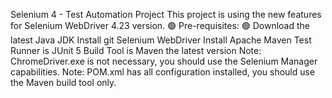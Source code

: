Selenium 4 - Test Automation Project
This project is using the new features for Selenium WebDriver 4.23 version.
🟢 Pre-requisites: 🟢
Download the latest Java JDK 
Install git 
Selenium WebDriver 
Install Apache Maven 
Test Runner is JUnit 5 
Build Tool is Maven the latest version
Note: ChromeDriver.exe is not necessary, you should use the Selenium Manager capabilities.
Note: POM.xml has all configuration installed, you should use the Maven build tool only.